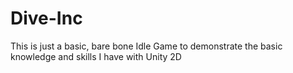 # Dive-Inc
This is just a basic, bare bone Idle Game to demonstrate the basic knowledge and skills I have with Unity 2D
